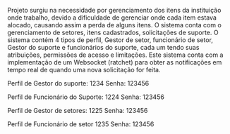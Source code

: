 Projeto surgiu na necessidade por gerenciamento dos itens da instituição onde trabalho,
devido a dificuldade de gerenciar onde cada item estava alocado, causando assim
a perda de alguns itens. O sistema conta com o gerenciamento de setores, itens cadastrados, solicitações de suporte.
O sistema contém 4 tipos de perfil, Gestor de setor, funcionário de setor, Gestor do suporte e funcionários do suporte, 
cada um tendo suas atribuições, permissões de acesso e limitações. Este sistema conta com a implementação de um Websocket (ratchet)
para obter as notificações em tempo real de quando uma nova solicitação for feita.

Perfil de Gestor do suporte:
1234
Senha: 123456

Perfil de Funcionário do Suporte:
1224
Senha: 123456

Perfil de Gestor de setores:
1225
Senha: 123456

Perfil de Funcionário de setor
1235
Senha: 123456
